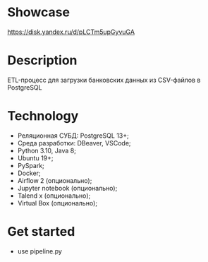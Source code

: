 # Showcase
https://disk.yandex.ru/d/pLCTm5upGyvuGA
# Description
ETL-процесс для загрузки банковских данных из CSV-файлов в PostgreSQL
# Technology
- Реляционная СУБД: PostgreSQL 13+;
- Среда разработки:  DBeaver, VSCode;
- Python 3.10, Java 8;
- Ubuntu 19+;
- PySpark;
- Docker;
- Airflow 2 (опционально);
- Jupyter notebook (опционально);
- Talend x (опционально);
- Virtual Box (опционально);
# Get started
- use pipeline.py
